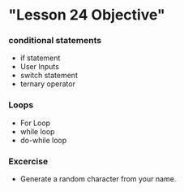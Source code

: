 # "Lesson 24 Objective"

### conditional statements

- if statement
- User Inputs
- switch statement
- ternary operator

### Loops

- For Loop
- while loop
- do-while loop

### Excercise

- Generate a random character from your name.
